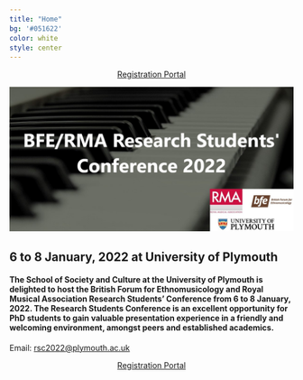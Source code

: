 ```yaml
---
title: "Home"
bg: '#051622'
color: white
style: center
---
```

<div align="center">
<a href="https://estore.plymouth.ac.uk/conferences-and-events/faculty-of-arts-humanities-and-business/school-of-humanities-and-performing-arts/bferma-research-students-conference-2022" class="btn vspace btn-success btn-lg mr-1" role="button"><i class="fa fa-arrow-right" aria-hidden="true"></i> Registration Portal</a>
</div>

![conference-logo](img/BFE-RMA-conference-logo-2.jpg)
## 6 to 8 January, 2022 at University of Plymouth
#### The School of Society and Culture at the University of Plymouth is delighted to host the British Forum for Ethnomusicology and Royal Musical Association Research Students’ Conference from 6 to 8 January, 2022. The Research Students Conference is an excellent opportunity for PhD students to gain valuable presentation experience in a friendly and welcoming environment, amongst peers and established academics.

<p>Email: <a href = "mailto: rsc2022@plymouth.ac.uk">rsc2022@plymouth.ac.uk</a> </p>

<div align="center">
<a href="https://estore.plymouth.ac.uk/conferences-and-events/faculty-of-arts-humanities-and-business/school-of-humanities-and-performing-arts/bferma-research-students-conference-2022" class="btn vspace btn-success btn-lg mr-1" role="button"><i class="fa fa-arrow-right" aria-hidden="true"></i> Registration Portal</a>
</div>
